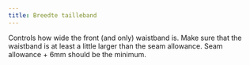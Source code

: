 ```yaml
---
title: Breedte tailleband
---
```


Controls how wide the front (and only) waistband is. Make sure that the waistband is at least a little larger than the seam allowance. Seam allowance + 6mm should be the minimum.
